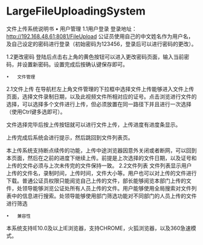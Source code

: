 # LargeFileUploadingSystem
文件上传系统说明书
	•	用户管理
 1.1用户登录
  登录地址：http://192.168.48.61:8081/FileUpload 公证员使用自己的中文姓名作为用户名，及自己设定的密码进行登录（初始密码为123456，登录后可以进行密码的更改）。


1.2更改密码
登陆后点击右上角的黄色按钮可以进入更改密码页面，输入当前密码，并设置新密码。设置完成后按确认键保存即可。

	•	文件管理
2.1文件上传
在导航栏左上角文件管理的下拉框中选择文件上传能够进入文件上传页面，选择文件录制日期，以及此视频文件所相对应的证号。点击浏览进行文件的选择，可以选择多个文件进行上传，但必须放置在同一路径下并且进行一次选择（使用Ctrl键多选即可）。

文件选择完毕后按上传按钮就可以进行文件上传，上传进度有进度条显示。


上传完成后系统会进行提示，然后跳回到文件列表页。

本上传系统支持断点续传的功能，上传中途浏览器因意外关闭或者断网，可以回到本页面，然后在之前的进度下继续上传。前提是上次选择的文件日期，以及证号和上传的文件必须与上次未传完的文件保持一致。 
2.2文件列表
文件列表显示用户上传的文件名，录制时间，上传时间，文件大小等。用户也可以对上传的文件进行下载。普通公证员权限只能阅览自己上传的文件，部长能够阅览本部门上传的文件，处领导能够浏览公证处所有人员上传的文件。用户能够使用全局搜索对文件列表中的信息进行搜索。处领导能够使用部门筛选功能对不同部门的人员上传的文件进行筛选


	•	兼容性
本系统支持IE10.0及以上IE浏览器，支持CHROME，火狐浏览器，以及360急速模式。
